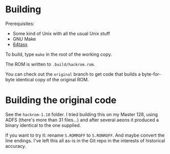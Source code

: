 # Building

Prerequisites:

* Some kind of Unix with all the usual Unix stuff
* GNU Make
* [64tass](https://sourceforge.net/projects/tass64/)

To build, type `make` in the root of the working copy.

The ROM is written to `.build/hackrom.rom`.

You can check out the `original` branch to get code that builds a
byte-for-byte identical copy of the original ROM.

# Building the original code

See the `hackrom-1.18` folder. I tried building this on my Master 128,
using ADFS (there's more than 31 files...) and after several aeons it
produced a binary identical to the one supplied.

If you want to try it: rename `S.ROMROFF` to `S.RONROFF`. And maybe
convert the line endings. I've left this all as-is in the Git repo in
the interests of historical accuracy.
